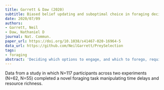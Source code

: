```yaml
---
title: Garrett & Daw (2020)
subtitle: Biased belief updating and suboptimal choice in foraging decisions
date: 2020/07/09
authors:
- Garrett, Neil
- Daw, Nathaniel D
journal: Nat. Commun.
paper_url: https://doi.org/10.1038/s41467-020-16964-5
data_url: https://github.com/NeilGarrett/PreySelection
tags:
- foraging
abstract: 'Deciding which options to engage, and which to forego, requires developing accurate beliefs about the overall distribution of prospects. Here we adapt a classic prey selection task from foraging theory to examine how individuals keep track of an environments reward rate and adjust choices in response to its fluctuations. Preference shifts were most pronounced when the environment improved compared to when it deteriorated. This is best explained by a trial-by-trial learning model in which participants estimate the reward rate with upward vs. downward changes controlled by separate learning rates. A failure to adjust expectations sufficiently when an environment becomes worse leads to suboptimal choices: options that are valuable given the environmental conditions are rejected in the false expectation that better options will materialize. These findings offer a previously unappreciated parallel in the serial choice setting of observations of asymmetric updating and resulting biased (often overoptimistic) estimates in other domains.'
---
```


Data from a study in which N=117 participants across two experiments (N=62, N=55) completed a novel foraging task manipulating time delays and resource richness. 

